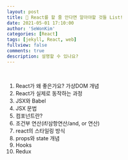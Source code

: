 ```yaml
---
layout: post
title: 🔔 React를 할 줄 안다면 알아야할 것들 List!
date: 2021-05-01 17:10:00
author: 'SeWonKim'
categories: [React]
tags: [jekyll, React, web]
fullview: false
comments: true
description: 설명할 수 있나요?
---
```


&nbsp;

1. React가 왜 좋은가요? 가상DOM 개념
2. React가 실제로 동작하는 과정
3. JSX와 Babel
4. JSX 문법
5. 컴포넌트란?
6. 조건부 연산(if/삼항연산/and, or 연산)
7. react의 스타일링 방식
8. props와 state 개념
9. Hooks
10. Redux

&nbsp;
&nbsp;
